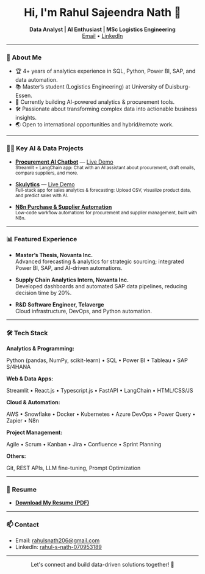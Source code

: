 <!-- Profile Banner (optional) -->
<!-- ![Banner](https://your-image-url.com/banner.png) -->

<h1 align="center">Hi, I'm Rahul Sajeendra Nath 👋</h1>

<p align="center">
  <b>Data Analyst | AI Enthusiast | MSc Logistics Engineering</b><br>
  <a href="mailto:rahulsnath206@gmail.com">Email</a> •
  <a href="https://linkedin.com/in/rahul-s-nath-070953189">LinkedIn</a>
</p>

---

### 🚀 About Me

- 🏆 4+ years of analytics experience in SQL, Python, Power BI, SAP, and data automation.
- 📚 Master’s student (Logistics Engineering) at University of Duisburg-Essen.
- 🔭 Currently building AI-powered analytics & procurement tools.
- 🛠️ Passionate about transforming complex data into actionable business insights.
- 🌏 Open to international opportunities and hybrid/remote work.

---

### 🧑‍💻 Key AI & Data Projects

- [**Procurement AI Chatbot**](https://github.com/rahulsnath206/procurement-chatbot) — [Live Demo](https://procurement-chatbot-rahul.streamlit.app/)  
  <sub>Streamlit + LangChain app: Chat with an AI assistant about procurement, draft emails, compare suppliers, and more.</sub>

- [**Skulytics**](https://github.com/rahulsnath206/Skulytics) — [Live Demo](https://skulytics-frontend.onrender.com/)  
  <sub>Full-stack app for sales analytics & forecasting: Upload CSV, visualize product data, and predict sales with AI.</sub>

- [**N8n Purchase & Supplier Automation**](https://github.com/rahulsnath206/N8n-purchase-supplier-automation)  
  <sub>Low-code workflow automations for procurement and supplier management, built with N8n.</sub>

---

### 📊 Featured Experience

- **Master’s Thesis, Novanta Inc.**  
  Advanced forecasting & analytics for strategic sourcing; integrated Power BI, SAP, and AI-driven automations.

- **Supply Chain Analytics Intern, Novanta Inc.**  
  Developed dashboards and automated SAP data pipelines, reducing decision time by 20%.

- **R&D Software Engineer, Telaverge**  
  Cloud infrastructure, DevOps, and Python automation.

---

### 🛠️ Tech Stack

**Analytics & Programming:** 

Python (pandas, NumPy, scikit-learn) • SQL • Power BI • Tableau • SAP S/4HANA 

**Web & Data Apps:** 

Streamlit • React.js • Typescript.js • FastAPI • LangChain • HTML/CSS/JS

**Cloud & Automation:**  

AWS • Snowflake • Docker • Kubernetes • Azure DevOps • Power Query • Zapier • N8n
 
**Project Management:** 

Agile • Scrum • Kanban • Jira • Confluence • Sprint Planning

**Others:**

Git, REST APIs, LLM fine-tuning, Prompt Optimization

---

### 📜 Resume

- [**Download My Resume (PDF)**](https://github.com/rahulsnath206/rahulsnath206/raw/main/Rahul_EN.pdf)

---

### 📫 Contact

- Email: [rahulsnath206@gmail.com](mailto:rahulsnath206@gmail.com)
- LinkedIn: [rahul-s-nath-070953189](https://linkedin.com/in/rahul-s-nath-070953189)

---

<p align="center">Let's connect and build data-driven solutions together! 🚀</p>
